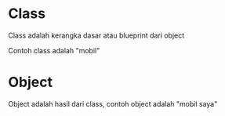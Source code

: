 # Class

Class adalah kerangka dasar atau blueprint dari object

Contoh class adalah "mobil"

# Object

Object adalah hasil dari class, contoh object adalah "mobil saya"
